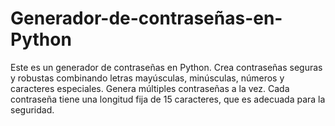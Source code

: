 # Generador-de-contraseñas-en-Python
Este es un generador de contraseñas en Python. 
Crea contraseñas seguras y robustas combinando letras mayúsculas, minúsculas, números y caracteres especiales.
Genera múltiples contraseñas a la vez.
Cada contraseña tiene una longitud fija de 15 caracteres, que es adecuada para la seguridad.
